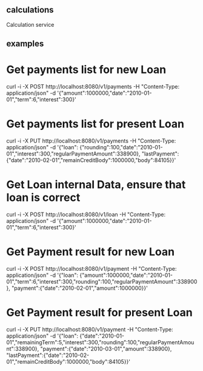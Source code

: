 ## calculations
Calculation service


## examples
# Get payments list for new Loan
curl -i -X POST http://localhost:8080/v1/payments  -H "Content-Type: application/json" -d '{"amount":1000000,"date":"2010-01-01","term":6,"interest":300}'

# Get payments list for present Loan
curl -i -X PUT http://localhost:8080/v1/payments  -H "Content-Type: application/json" -d '{"loan": {"rounding":100,"date":"2010-01-01","interest":300,"regularPaymentAmount":338900}, "lastPayment":{"date":"2010-02-01","remainCreditBody":1000000,"body":84105}}'

# Get Loan internal Data, ensure that loan is correct  
curl -i -X POST http://localhost:8080/v1/loan  -H "Content-Type: application/json" -d '{"amount":1000000,"date":"2010-01-01","term":6,"interest":300}'

# Get Payment result for new Loan
curl -i -X POST http://localhost:8080/v1/payment  -H "Content-Type: application/json" -d '{"loan": {"amount":1000000,"date":"2010-01-01","term":6,"interest":300,"rounding":100,"regularPaymentAmount":338900}, "payment":{"date":"2010-02-01","amount":1000000}}'

# Get Payment result for present Loan
curl -i -X PUT http://localhost:8080/v1/payment  -H "Content-Type: application/json" -d '{"loan": {"date":"2010-01-01","remainingTerm":5,"interest":300,"rounding":100,"regularPaymentAmount":338900}, "payment":{"date":"2010-03-01","amount":338900}, "lastPayment":{"date":"2010-02-01","remainCreditBody":1000000,"body":84105}}'
